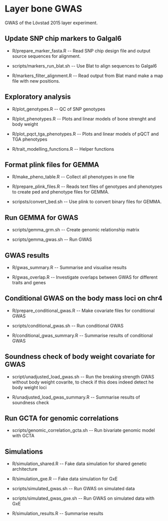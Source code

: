 # Layer bone GWAS

GWAS of the Lövstad 2015 layer experiment.


## Update SNP chip markers to Galgal6

* R/prepare_marker_fasta.R -- Read SNP chip design file and output source
sequences for alignment.

* scripts/markers_run_blat.sh -- Use Blat to align sequences to Galgal6

* R/markers_filter_alignment.R -- Read output from Blat mand make a map file with
new positions.


## Exploratory analysis

* R/plot_genotypes.R -- QC of SNP genotypes

* R/plot_phenotypes.R -- Plots and linear models of bone strenght and body weight

* R/plot_pqct_tga_phenotypes.R -- Plots and linear models of pQCT and TGA phenotypes

* R/trait_modelling_functions.R -- Helper functions


## Format plink files for GEMMA

* R/make_pheno_table.R -- Collect all phenotypes in one file

* R/prepare_plink_files.R -- Reads text files of genotypes and phenotypes
to create ped and phenotype files for GEMMA.

* scripsts/convert_bed.sh -- Use plink to convert binary files for GEMMA.


## Run GEMMA for GWAS

* scripts/gemma_grm.sh -- Create genomic relationship matrix

* scripts/gemma_gwas.sh -- Run GWAS


## GWAS results

* R/gwas_summary.R -- Summarise and visualise results

* R/gwas_overlap.R -- Investigate overlaps between GWAS for different traits and genes


## Conditional GWAS on the body mass loci on chr4

* R/prepare_conditional_gwas.R -- Make covariate files for conditional GWAS

* scripts/conditional_gwas.sh -- Run conditional GWAS

* R/conditional_gwas_summary.R -- Summarise results of conditional GWAS


## Soundness check of body weight covariate for GWAS

* script/unadjusted_load_gwas.sh -- Run the breaking strength GWAS without body weight covarite, to check if this does indeed detect he body weight loci

* R/unadjusted_load_gwas_summary.R -- Summarise results of soundness check


## Run GCTA for genomic correlations

* scripts/genomic_correlation_gcta.sh -- Run bivariate genomic model with GCTA


## Simulations

* R/simulation_shared.R -- Fake data simulation for shared genetic architecture

* R/simulation_gxe.R -- Fake data simulation for GxE

* scripts/simulated_gwas.sh -- Run GWAS on simulated data

* scripts/simulated_gwas_gxe.sh -- Run GWAS on simulated data with GxE

* R/simulation_results.R -- Summarise results
